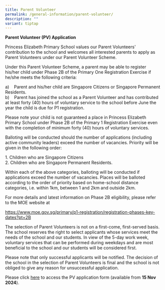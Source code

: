 ```yaml
---
title: Parent Volunteer
permalink: /general-information/parent-volunteer/
description: ""
variant: tiptap
---
```

<p><strong>Parent Volunteer (PV) Application</strong> 
<br>
</p>
<p>Princess Elizabeth Primary School values our Parent Volunteers' contribution
to the school and welcomes all interested parents to apply as Parent Volunteers
under our Parent Volunteer Scheme.</p>
<p>Under this Parent Volunteer Scheme, a parent may be able to register his/her
child under Phase 2B of the Primary One Registration Exercise if he/she
meets the following criteria:</p>
<p>a)&nbsp;&nbsp;&nbsp; Parent and his/her child are Singapore Citizens or
Singapore Permanent Residents.
<br>b)&nbsp;&nbsp;&nbsp; Parent has joined the school as a Parent Volunteer
and has contributed at least forty (40) hours of voluntary service to the
school before June the year the child is due for P1 registration.</p>
<p>Please note your child is not guaranteed a place in Princess Elizabeth
Primary School under Phase 2B of the Primary 1 Registration Exercise even
with the completion of minimum forty (40) hours of voluntary services.</p>
<p>Balloting will be conducted should the number of applications (including
active community leaders) exceed the number of vacancies. Priority will
be given in the following order:</p>
<p>1. Children who are Singapore Citizens
<br>2. Children who are Singapore Permanent Residents.</p>
<p>Within each of the above categories, balloting will be conducted if applications
exceed the number of vacancies. Places will be balloted according to the
order of priority based on home-school distance categories, i.e. within
1km, between 1 and 2km and outside 2km.</p>
<p>For more details and latest information on Phase 2B eligibility, please
refer to the MOE website at</p>
<p><a href="https://www.moe.gov.sg/primary/p1-registration/registration-phases-key-dates?pt=2B" rel="noopener noreferrer nofollow" target="_blank">https://www.moe.gov.sg/primary/p1-registration/registration-phases-key-dates?pt=2B</a>
</p>
<p>The selection of Parent Volunteers is not on a first-come, first-served
basis. The school reserves the right to select applicants whose services
meet the needs of the school and our students. In view of the 5-day work
week, voluntary services that can be performed during weekdays and are
most beneficial to the school and our students will be considered first.</p>
<p>Please note that only successful applicants will be notified.&nbsp;The
decision of the school in the selection of Parent Volunteers is final and
the school is not obliged to give any reason for unsuccessful application.</p>
<p>Please click <a href="https://go.gov.sg/pepspv2025" rel="noopener noreferrer nofollow" target="_blank">here</a>&nbsp;to
access the PV application form (available from <strong>15 Nov 2024</strong>).</p>